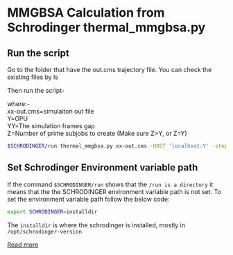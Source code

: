 # MMGBSA Calculation from Schrodinger thermal_mmgbsa.py

## Run the script

Go to the folder that have the out.cms trajectory file. You can check the existing files by ls

Then run the script-

where:- </br>
xx-out.cms=simulaiton out file </br>
Y=GPU </br>
YY=The simulation frames gap </br>
Z=Number of prime subjobs to create (Make sure Z>Y, or Z=Y)

```bash
$SCHRODINGER/run thermal_mmgbsa.py xx-out.cms -HOST 'localhost:Y' -step_size YY -NJOBS Z
```

## Set Schrodinger Environment variable path

If the command `$SCHRODINGER/run` shows that the `/run is a directory` it means that the the SCHRODINGER environment variable path is not set. To set the environment variable path follow the below code:

```bash
export SCHRODINGER=installdir
```

The `installdir` is where the schrodinger is installed, mostly in `/opt/schrodinger-version`

[Read more](http://gohom.win/ManualHom/Schrodinger/Schrodinger_2015-2_docs/general/unix_quick_install.pdf?fbclid=IwAR0ARRwtmfJxrwG_1b2R7BlwDxbFXjpZ95FM-gcXDsSVCCc_Vn1TDPQXNXM)
